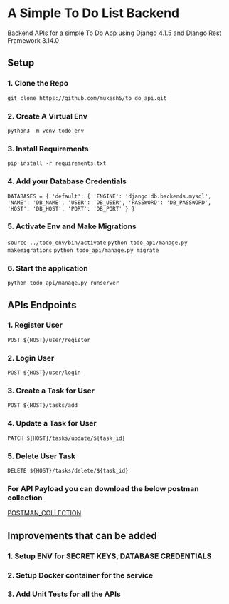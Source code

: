 # A Simple To Do List Backend
Backend APIs for a simple To Do App using Django 4.1.5 and Django Rest Framework 3.14.0

## Setup

### 1. Clone the Repo 

``git clone https://github.com/mukesh5/to_do_api.git``

### 2. Create A Virtual Env

``python3 -m venv todo_env``

### 3. Install Requirements

``pip install -r requirements.txt``

### 4. Add your Database Credentials

``DATABASES = {
    'default': {
        'ENGINE': 'django.db.backends.mysql',
        'NAME': 'DB_NAME',
        'USER': 'DB_USER',
        'PASSWORD': 'DB_PASSWORD',
        'HOST': 'DB_HOST',
        'PORT': 'DB_PORT'
    }
}
``

### 5. Activate Env and Make Migrations

``source ../todo_env/bin/activate``
``python todo_api/manage.py makemigrations``
``python todo_api/manage.py migrate``

### 6. Start the application

``python todo_api/manage.py runserver``


## APIs Endpoints

### 1. Register User
``POST ${HOST}/user/register``

### 2. Login User

``POST ${HOST}/user/login``

### 3. Create a Task for User

``POST ${HOST}/tasks/add``

### 4. Update a Task for User

``PATCH ${HOST}/tasks/update/${task_id}``

### 5. Delete User Task

``DELETE ${HOST}/tasks/delete/${task_id}``

### For API Payload you can download the below postman collection

[POSTMAN_COLLECTION](https://drive.google.com/file/d/1kc1cd8kOM-6iuwElJi9-0pju6xitwTS1/view?usp=sharing)

## Improvements that can be added

### 1. Setup ENV for SECRET KEYS, DATABASE CREDENTIALS
### 2. Setup Docker container for the service
### 3. Add Unit Tests for all the APIs